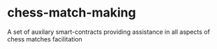 # chess-match-making
A set of auxilary smart-contracts providing assistance in all aspects of chess matches facilitation
